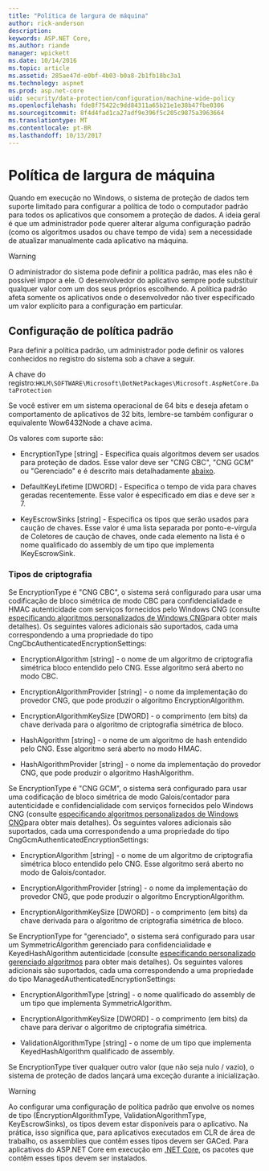 ```yaml
---
title: "Política de largura de máquina"
author: rick-anderson
description: 
keywords: ASP.NET Core,
ms.author: riande
manager: wpickett
ms.date: 10/14/2016
ms.topic: article
ms.assetid: 285ae47d-e0bf-4b03-b0a8-2b1fb18bc3a1
ms.technology: aspnet
ms.prod: asp.net-core
uid: security/data-protection/configuration/machine-wide-policy
ms.openlocfilehash: fde8f75422c9dd84311a65b21e1e38b47fbe0306
ms.sourcegitcommit: 8f4d4fad1ca27adf9e396f5c205c9875a3963664
ms.translationtype: MT
ms.contentlocale: pt-BR
ms.lasthandoff: 10/13/2017
---
```

# <a name="machine-wide-policy"></a>Política de largura de máquina

<a name="data-protection-configuration-machinewidepolicy"></a>

Quando em execução no Windows, o sistema de proteção de dados tem suporte limitado para configurar a política de todo o computador padrão para todos os aplicativos que consomem a proteção de dados. A ideia geral é que um administrador pode querer alterar alguma configuração padrão (como os algoritmos usados ou chave tempo de vida) sem a necessidade de atualizar manualmente cada aplicativo na máquina.

>[!WARNING]
> O administrador do sistema pode definir a política padrão, mas eles não é possível impor a ele. O desenvolvedor do aplicativo sempre pode substituir qualquer valor com um dos seus próprios escolhendo. A política padrão afeta somente os aplicativos onde o desenvolvedor não tiver especificado um valor explícito para a configuração em particular.

## <a name="setting-default-policy"></a>Configuração de política padrão

Para definir a política padrão, um administrador pode definir os valores conhecidos no registro do sistema sob a chave a seguir.

A chave do registro:`HKLM\SOFTWARE\Microsoft\DotNetPackages\Microsoft.AspNetCore.DataProtection`

Se você estiver em um sistema operacional de 64 bits e deseja afetam o comportamento de aplicativos de 32 bits, lembre-se também configurar o equivalente Wow6432Node a chave acima.

Os valores com suporte são:

* EncryptionType [string] - Especifica quais algoritmos devem ser usados para proteção de dados. Esse valor deve ser "CNG CBC", "CNG GCM" ou "Gerenciado" e é descrito mais detalhadamente [abaixo](#data-protection-encryption-types).

* DefaultKeyLifetime [DWORD] - Especifica o tempo de vida para chaves geradas recentemente. Esse valor é especificado em dias e deve ser ≥ 7.

* KeyEscrowSinks [string] - Especifica os tipos que serão usados para caução de chaves. Esse valor é uma lista separada por ponto-e-vírgula de Coletores de caução de chaves, onde cada elemento na lista é o nome qualificado do assembly de um tipo que implementa IKeyEscrowSink.

<a name="data-protection-encryption-types"></a>

### <a name="encryption-types"></a>Tipos de criptografia

Se EncryptionType é "CNG CBC", o sistema será configurado para usar uma codificação de bloco simétrica de modo CBC para confidencialidade e HMAC autenticidade com serviços fornecidos pelo Windows CNG (consulte [especificando algoritmos personalizados de Windows CNG](overview.md#data-protection-changing-algorithms-cng)para obter mais detalhes). Os seguintes valores adicionais são suportados, cada uma correspondendo a uma propriedade do tipo CngCbcAuthenticatedEncryptionSettings:

* EncryptionAlgorithm [string] - o nome de um algoritmo de criptografia simétrica bloco entendido pelo CNG. Esse algoritmo será aberto no modo CBC.

* EncryptionAlgorithmProvider [string] - o nome da implementação do provedor CNG, que pode produzir o algoritmo EncryptionAlgorithm.

* EncryptionAlgorithmKeySize [DWORD] - o comprimento (em bits) da chave derivada para o algoritmo de criptografia simétrica de bloco.

* HashAlgorithm [string] - o nome de um algoritmo de hash entendido pelo CNG. Esse algoritmo será aberto no modo HMAC.

* HashAlgorithmProvider [string] - o nome da implementação do provedor CNG, que pode produzir o algoritmo HashAlgorithm.

Se EncryptionType é "CNG GCM", o sistema será configurado para usar uma codificação de bloco simétrica de modo Galois/contador para autenticidade e confidencialidade com serviços fornecidos pelo Windows CNG (consulte [especificando algoritmos personalizados de Windows CNG](overview.md#data-protection-changing-algorithms-cng)para obter mais detalhes). Os seguintes valores adicionais são suportados, cada uma correspondendo a uma propriedade do tipo CngGcmAuthenticatedEncryptionSettings:

* EncryptionAlgorithm [string] - o nome de um algoritmo de criptografia simétrica bloco entendido pelo CNG. Esse algoritmo será aberto no modo de Galois/contador.

* EncryptionAlgorithmProvider [string] - o nome da implementação do provedor CNG, que pode produzir o algoritmo EncryptionAlgorithm.

* EncryptionAlgorithmKeySize [DWORD] - o comprimento (em bits) da chave derivada para o algoritmo de criptografia simétrica de bloco.

Se EncryptionType for "gerenciado", o sistema será configurado para usar um SymmetricAlgorithm gerenciado para confidencialidade e KeyedHashAlgorithm autenticidade (consulte [especificando personalizado gerenciado algoritmos](overview.md#data-protection-changing-algorithms-custom-managed) para obter mais detalhes). Os seguintes valores adicionais são suportados, cada uma correspondendo a uma propriedade do tipo ManagedAuthenticatedEncryptionSettings:

* EncryptionAlgorithmType [string] - o nome qualificado do assembly de um tipo que implementa SymmetricAlgorithm.

* EncryptionAlgorithmKeySize [DWORD] - o comprimento (em bits) da chave para derivar o algoritmo de criptografia simétrica.

* ValidationAlgorithmType [string] - o nome de um tipo que implementa KeyedHashAlgorithm qualificado de assembly.

Se EncryptionType tiver qualquer outro valor (que não seja nulo / vazio), o sistema de proteção de dados lançará uma exceção durante a inicialização.

>[!WARNING]
> Ao configurar uma configuração de política padrão que envolve os nomes de tipo (EncryptionAlgorithmType, ValidationAlgorithmType, KeyEscrowSinks), os tipos devem estar disponíveis para o aplicativo. Na prática, isso significa que, para aplicativos executados em CLR de área de trabalho, os assemblies que contêm esses tipos devem ser GACed. Para aplicativos do ASP.NET Core em execução em [.NET Core](https://www.microsoft.com/net/core), os pacotes que contêm esses tipos devem ser instalados.
